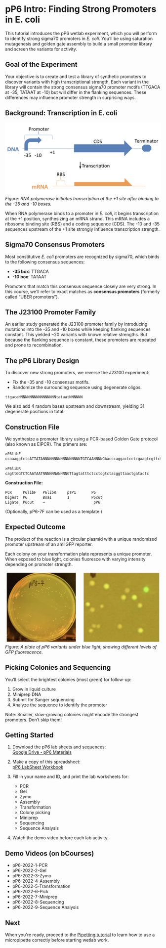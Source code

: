 

 # pP6 Intro: Finding Strong Promoters in E. coli
 
 This tutorial introduces the pP6 wetlab experiment, which you will perform to identify strong sigma70 promoters in *E. coli*. You’ll be using saturation mutagenesis and golden gate assembly to build a small promoter library and screen the variants for activity.
 
 ## Goal of the Experiment
 
 Your objective is to create and test a library of synthetic promoters to discover variants with high transcriptional strength. Each variant in the library will contain the strong consensus sigma70 promoter motifs (TTGACA at -35, TATAAT at -10) but will differ in the flanking sequences. These differences may influence promoter strength in surprising ways.
 
 ## Background: Transcription in E. coli
 
 ![Transcription schematic](images/pp6_transcription.png)  
 *Figure: RNA polymerase initiates transcription at the +1 site after binding to the -35 and -10 boxes.*
 
 When RNA polymerase binds to a promoter in *E. coli*, it begins transcription at the +1 position, synthesizing an mRNA strand. This mRNA includes a ribosome binding site (RBS) and a coding sequence (CDS). The -10 and -35 sequences upstream of the +1 site strongly influence transcription strength.
 
 ## Sigma70 Consensus Promoters
 
 Most constitutive *E. coli* promoters are recognized by sigma70, which binds to the following consensus sequences:
 
 - **-35 box**: TTGACA  
 - **-10 box**: TATAAT
 
 Promoters that match this consensus sequence closely are very strong. In this course, we’ll refer to exact matches as **consensus promoters** (formerly called “UBER promoters”).
 
 ## The J23100 Promoter Family
 
 An earlier study generated the J23100 promoter family by introducing mutations into the -35 and -10 boxes while keeping flanking sequences constant. This yielded ~20 variants with known relative strengths. But because the flanking sequence is constant, these promoters are repeated and prone to recombination.
 
 ## The pP6 Library Design
 
 To discover new strong promoters, we reverse the J23100 experiment:
 
 - Fix the -35 and -10 consensus motifs.
 - Randomize the surrounding sequence using degenerate oligos.
 
 ```
 ttgacaNNNNNNNNNNNNNNNNNtataatNNNNNN
 ```
 
 We also add 4 random bases upstream and downstream, yielding 31 degenerate positions in total.
 
 ## Construction File
 
 We synthesize a promoter library using a PCR-based Golden Gate protocol (also known as EIPCR). The primers are:
 
 ```
 >P6libF  
 ccaaaggtctcATTATANNNNNNNNNNNNNNNNNTGTCAANNNNGAacccaggactcctcgaagtcgttcttaagacaac  
 
 >P6libR  
 cagttGGTCTCAATAATNNNNNNANNNNGTtagtatttctcctcgtctacggttaactgatactc  
 ```
 
 **Construction File:**
 
 ```
 PCR     P6libF   P6libR     pTP1       P6
 Digest  P6       BsaI       1          P6cut
 Ligate  P6cut    —                      pP6
 ```
 
 (Optionally, pP6-7F can be used as a template.)
 
 ## Expected Outcome
 
 The product of the reaction is a circular plasmid with a unique randomized promoter upstream of an amilGFP reporter.
 
 Each colony on your transformation plate represents a unique promoter. When exposed to blue light, colonies fluoresce with varying intensity depending on promoter strength.
 
 ![Example plate](images/pp6_colony_plate.png)  
 *Figure: A plate of pP6 variants under blue light, showing different levels of GFP fluorescence.*
 
 ## Picking Colonies and Sequencing
 
 You’ll select the brightest colonies (most green) for follow-up:
 
 1. Grow in liquid culture
 2. Miniprep DNA
 3. Submit for Sanger sequencing
 4. Analyze the sequence to identify the promoter
 
 Note: Smaller, slow-growing colonies might encode the strongest promoters. Don’t skip them!
 
 ## Getting Started
 
 1. Download the pP6 lab sheets and sequences:  
    [Google Drive - pP6 Materials](https://drive.google.com/drive/folders/16-0ek2biyB-hI1RY2xgW6p4fe32FbAJh)
 
 2. Make a copy of this spreadsheet:  
    [pP6 LabSheet Workbook](https://docs.google.com/spreadsheets/d/1updHzk3CJ2_L7eO-Abg0cpHQleU7c8b0lbF9QmNzFWA/edit?usp=sharing)
 
 3. Fill in your name and ID, and print the lab worksheets for:
    - PCR
    - Gel
    - Zymo
    - Assembly
    - Transformation
    - Colony picking
    - Miniprep
    - Sequencing
    - Sequence Analysis
 
 4. Watch the demo video before each lab activity.
 
 ## Demo Videos (on bCourses)
 
 - pP6-2022-1-PCR  
 - pP6-2022-2-Gel  
 - pP6-2022-3-Zymo  
 - pP6-2022-4-Assembly  
 - pP6-2022-5-Transformation  
 - pP6-2022-6-Pick  
 - pP6-2022-7-Miniprep  
 - pP6-2022-8-Sequencing  
 - pP6-2022-9-Sequence Analysis
 
 ## Next
 
 When you're ready, proceed to the [Pipetting tutorial](pp6_pipetting.md) to learn how to use a micropipette correctly before starting wetlab work.